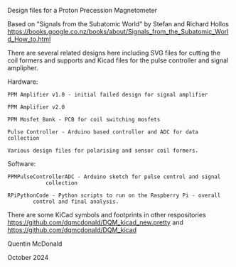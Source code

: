 Design files for a Proton Precession Magnetometer

Based on "Signals from the Subatomic World" by Stefan and Richard Hollos
https://books.google.co.nz/books/about/Signals_from_the_Subatomic_World_How_to.html


There are several related designs here including SVG files for cutting the coil formers and supports and
Kicad files for the pulse controller and signal amplipher. 

Hardware:

	PPM Amplifier v1.0 - initial failed design for signal amplifier

	PPM Amplifier v2.0 

  	PPM Mosfet Bank - PCB for coil switching mosfets

	Pulse Controller - Arduino based controller and ADC for data collection

	Various design files for polarising and sensor coil formers. 

Software:

	PPMPulseControllerADC - Arduino sketch for pulse control and signal 
				collection

	RPiPythonCode - Python scripts to run on the Raspberry Pi - overall
			control and final analysis.



There are some KiCad symbols and footprints in other respositories https://github.com/dqmcdonald/DQM_kicad_new.pretty and https://github.com/dqmcdonald/DQM_kicad


Quentin McDonald

October 2024
